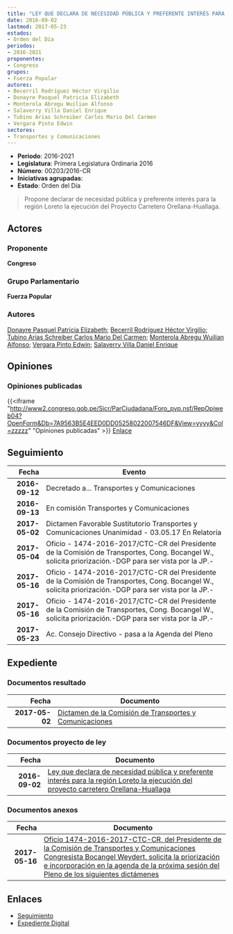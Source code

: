 ```yaml
---
title: "LEY QUE DECLARA DE NECESIDAD PÚBLICA Y PREFERENTE INTERÉS PARA LA REGIÓN LORETO LA EJECUCIÓN DEL PROYECTO CARRETERO ORELLANA-HUALLAGA"
date: 2016-09-02
lastmod: 2017-05-23
estados:
- Orden del Día
periodos:
- 2016-2021
proponentes:
- Congreso
grupos:
- Fuerza Popular
autores:
- Becerril Rodríguez Héctor Virgilio
- Donayre Pasquel Patricia Elizabeth
- Monterola Abregu Wuilian Alfonso
- Salaverry Villa Daniel Enrique
- Tubino Arias Schreiber Carlos Mario Del Carmen
- Vergara Pinto Edwin
sectores:
- Transportes y Comunicaciones
---
```

- **Periodo**: 2016-2021
- **Legislatura**: Primera Legislatura Ordinaria 2016
- **Número**: 00203/2016-CR
- **Iniciativas agrupadas**: 
- **Estado**: Orden del Día

> Propone declarar de necesidad pública y preferente interés para la región Loreto la ejecución del Proyecto Carretero Orellana-Huallaga.


## Actores

### Proponente

**Congreso**

### Grupo Parlamentario

**Fuerza Popular**

### Autores

[Donayre Pasquel Patricia Elizabeth](mailto:mailto:pdonayre@congreso.gob.pe); [Becerril Rodríguez Héctor Virgilio](mailto:mailto:hbecerril@congreso.gob.pe); [Tubino Arias Schreiber Carlos Mario Del Carmen](mailto:mailto:ctubino@congreso.gob.pe); [Monterola Abregu Wuilian Alfonso](mailto:mailto:wmonterola@congreso.gob.pe); [Vergara Pinto Edwin](mailto:mailto:evergara@congreso.gob.pe); [Salaverry Villa Daniel Enrique](mailto:mailto:dsalaverry@congreso.gob.pe)

## Opiniones

### Opiniones publicadas

{{<iframe "http://www2.congreso.gob.pe/Sicr/ParCiudadana/Foro_pvp.nsf/RepOpiweb04?OpenForm&Db=7A9563B5E4EED0DD05258022007546DF&View=yyyy&Col=zzzzz" "Opiniones publicadas" >}}
[Enlace](http://www2.congreso.gob.pe/Sicr/ParCiudadana/Foro_pvp.nsf/RepOpiweb04?OpenForm&Db=7A9563B5E4EED0DD05258022007546DF&View=yyyy&Col=zzzzz)


## Seguimiento

| Fecha | Evento |
|------:|--------|
| **2016-09-12** | Decretado a... Transportes y Comunicaciones |
| **2016-09-13** | En comisión Transportes y Comunicaciones |
| **2017-05-02** | Dictamen Favorable Sustitutorio Transportes y Comunicaciones Unanimidad - 03.05.17 En Relatoría |
| **2017-05-04** | Oficio - 1474-2016-2017/CTC-CR del Presidente de la Comisión de Transportes, Cong. Bocangel W., solicita priorización.-DGP para ser vista por la JP.- |
| **2017-05-16** | Oficio - 1474-2016-2017/CTC-CR del Presidente de la Comisión de Transportes, Cong. Bocangel W., solicita priorización.-DGP para ser vista por la JP.- |
| **2017-05-16** | Oficio - 1474-2016-2017/CTC-CR del Presidente de la Comisión de Transportes, Cong. Bocangel W., solicita priorización.-DGP para ser vista por la JP.- |
| **2017-05-23** | Ac. Consejo Directivo - pasa a la Agenda del Pleno |

## Expediente

### Documentos resultado

| Fecha | Documento |
|------:|-----------|
| **2017-05-02** | [Dictamen de la Comisión de Transportes y Comunicaciones](http://www.leyes.congreso.gob.pe/Documentos/2016_2021/Dictamenes/Proyectos_de_Ley/00203DC23MAY20170502.pdf) |

### Documentos proyecto de ley

| Fecha | Documento |
|------:|-----------|
| **2016-09-02** | [Ley que declara de necesidad pública y preferente interés para la región Loreto la ejecución del proyecto carretero Orellana-Huallaga](http://www.leyes.congreso.gob.pe/Documentos/2016_2021/Proyectos_de_Ley_y_de_Resoluciones_Legislativas/PL0020320160902.pdf) |

### Documentos anexos

| Fecha | Documento |
|------:|-----------|
| **2017-05-16** | [Oficio 1474-2016-2017-CTC-CR, del Presidente de la Comisión de Transportes y Comunicaciones Congresista Bocangel Weydert, solicita la priorización e incorporación en la agenda de la próxima sesión del Pleno de los siguientes dictámenes](http://www.leyes.congreso.gob.pe/Documentos/2016_2021/Oficios/Comisiones_Ordinarias/OFICIO-1474-2016-2017-CTC-CR.pdf) |

## Enlaces

- [Seguimiento](http://www2.congreso.gob.pe/Sicr/TraDocEstProc/CLProLey2016.nsf/f7fff46988ca05b1052578e100829cc7/a6fada352dfbf1ed05258022007b9546?OpenDocument)
- [Expediente Digital](http://www2.congreso.gob.pe/Sicr/TraDocEstProc/Expvirt_2011.nsf/visbusqptramdoc1621/00203?opendocument)

